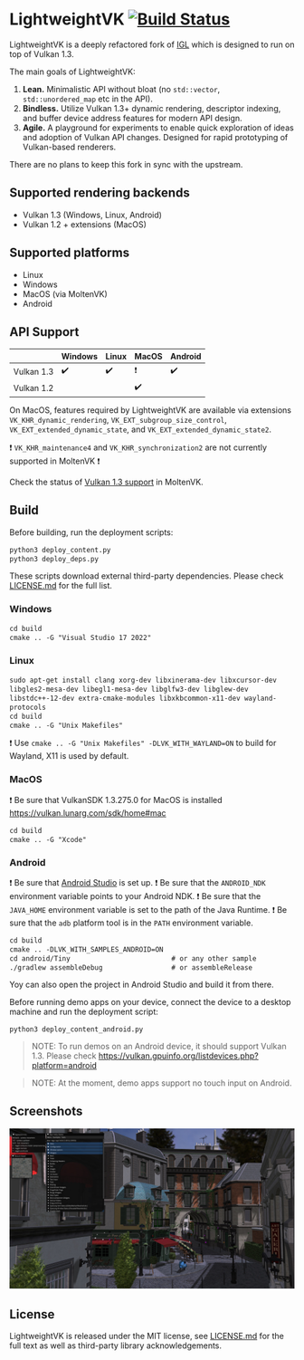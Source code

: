 LightweightVK [![Build Status](https://github.com/corporateshark/lightweightvk/actions/workflows/c-cpp.yml/badge.svg)](https://github.com/corporateshark/lightweightvk/actions)
========================

LightweightVK is a deeply refactored fork of [IGL](https://github.com/facebook/igl) which is designed to run on top of Vulkan 1.3.

The main goals of LightweightVK:

1. **Lean.** Minimalistic API without bloat (no `std::vector`, `std::unordered_map` etc in the API).
2. **Bindless.** Utilize Vulkan 1.3+ dynamic rendering, descriptor indexing, and buffer device address features for modern API design.
3. **Agile.** A playground for experiments to enable quick exploration of ideas and adoption of Vulkan API changes.
Designed for rapid prototyping of Vulkan-based renderers.

There are no plans to keep this fork in sync with the upstream.

## Supported rendering backends

 * Vulkan 1.3 (Windows, Linux, Android)
 * Vulkan 1.2 + extensions (MacOS)

## Supported platforms

 * Linux
 * Windows
 * MacOS (via MoltenVK)
 * Android

## API Support

|                          | Windows                    | Linux                      | MacOS                      | Android                    |
| ------------------------ | -------------------------- | -------------------------- | -------------------------- | -------------------------- |
| Vulkan 1.3               | :heavy_check_mark:         | :heavy_check_mark:         | :heavy_exclamation_mark:   | :heavy_check_mark:         |
| Vulkan 1.2               |                            |                            | :heavy_check_mark:         |                            |

On MacOS, features required by LightweightVK are available via extensions `VK_KHR_dynamic_rendering`, `VK_EXT_subgroup_size_control`, `VK_EXT_extended_dynamic_state`, and `VK_EXT_extended_dynamic_state2`.

:heavy_exclamation_mark: `VK_KHR_maintenance4` and `VK_KHR_synchronization2` are not currently supported in MoltenVK :heavy_exclamation_mark:

Check the status of [Vulkan 1.3 support](https://github.com/KhronosGroup/MoltenVK/issues/1930) in MoltenVK.

## Build

Before building, run the deployment scripts:

```
python3 deploy_content.py
python3 deploy_deps.py

```

These scripts download external third-party dependencies. Please check [LICENSE.md](./LICENSE.md) for the full list.

### Windows

```
cd build
cmake .. -G "Visual Studio 17 2022"
```

### Linux

```
sudo apt-get install clang xorg-dev libxinerama-dev libxcursor-dev libgles2-mesa-dev libegl1-mesa-dev libglfw3-dev libglew-dev libstdc++-12-dev extra-cmake-modules libxkbcommon-x11-dev wayland-protocols
cd build
cmake .. -G "Unix Makefiles"
```

:heavy_exclamation_mark: Use `cmake .. -G "Unix Makefiles" -DLVK_WITH_WAYLAND=ON` to build for Wayland, X11 is used by default.

### MacOS

:heavy_exclamation_mark: Be sure that VulkanSDK 1.3.275.0 for MacOS is installed https://vulkan.lunarg.com/sdk/home#mac

```
cd build
cmake .. -G "Xcode"
```

### Android

:heavy_exclamation_mark: Be sure that [Android Studio](https://developer.android.com/studio) is set up.
:heavy_exclamation_mark: Be sure that the `ANDROID_NDK` environment variable points to your Android NDK.
:heavy_exclamation_mark: Be sure that the `JAVA_HOME` environment variable is set to the path of the Java Runtime.
:heavy_exclamation_mark: Be sure that the `adb` platform tool is in the `PATH` environment variable.

```
cd build
cmake .. -DLVK_WITH_SAMPLES_ANDROID=ON
cd android/Tiny                         # or any other sample
./gradlew assembleDebug                 # or assembleRelease
```
Yoy can also open the project in Android Studio and build it from there.

Before running demo apps on your device, connect the device to a desktop machine and run the deployment script:

```
python3 deploy_content_android.py
```

> NOTE: To run demos on an Android device, it should support Vulkan 1.3. Please check https://vulkan.gpuinfo.org/listdevices.php?platform=android 

> NOTE: At the moment, demo apps support no touch input on Android.

## Screenshots

![image](.github/screenshot01.jpg)

## License

LightweightVK is released under the MIT license, see [LICENSE.md](./LICENSE.md) for the full text as well as third-party library
acknowledgements.
